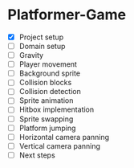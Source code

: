 # Platformer-Game

- [x] Project setup
- [ ] Domain setup
- [ ] Gravity
- [ ] Player movement
- [ ] Background sprite
- [ ] Collision blocks
- [ ] Collision detection
- [ ] Sprite animation
- [ ] Hitbox implementation
- [ ] Sprite swapping
- [ ] Platform jumping
- [ ] Horizontal camera panning
- [ ] Vertical camera panning
- [ ] Next steps
